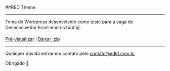 ##RED Theme

----------

Tema de Wordpress desenvolvido como teste para a vaga de Desenvolvedor Front-end na tuut 💻.

[ Pré-visualizar](http://edkf.com.br/red/) | [Baixar .zip](https://dl.dropboxusercontent.com/u/20762739/odin.zip)

----------

Qualquer dúvida entrar em contato pelo contato@edkf.com.br

Obrigado 🙂
